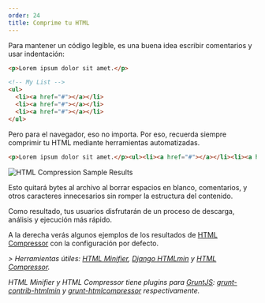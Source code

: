 ```yaml
---
order: 24
title: Comprime tu HTML
---
```


Para mantener un código legible, es una buena idea escribir comentarios y usar indentación:

```html
<p>Lorem ipsum dolor sit amet.</p>

<!-- My List -->
<ul>
  <li><a href="#"></a></li>
  <li><a href="#"></a></li>
  <li><a href="#"></a></li>
</ul>
```

Pero para el navegador, eso no importa. Por eso, recuerda siempre comprimir tu HTML mediante herramientas automatizadas.

```html
<p>Lorem ipsum dolor sit amet.</p><ul><li><a href="#"></a></li><li><a href="#"></a></li><li><a href="#"></a></li></ul>
```
<div class="img-right">
  <img id="htmlcompression-table" src="http://browserdiet.com/img/htmlcompressor-table.jpg" alt="HTML Compression Sample Results">
</div>


Esto quitará bytes al archivo al borrar espacios en blanco, comentarios, y otros caracteres innecesarios sin romper la estructura del contenido. 

Como resultado, tus usuarios disfrutarán de un proceso de descarga, análisis y ejecución más rápido.

A la derecha verás algunos ejemplos de los resultados de [HTML Compressor](https://code.google.com/p/htmlcompressor/) con la configuración por defecto.

*> Herramientas útiles: [HTML Minifier](http://kangax.github.com/html-minifier/), [Django HTMLmin](https://github.com/cobrateam/django-htmlmin) y [HTML Compressor](http://code.google.com/p/htmlcompressor/).*

*HTML Minifier y HTML Compressor tiene plugins para [GruntJS](http://gruntjs.com/): [grunt-contrib-htmlmin](https://github.com/gruntjs/grunt-contrib-htmlmin) y [grunt-htmlcompressor](https://github.com/jney/grunt-htmlcompressor) respectivamente.*
